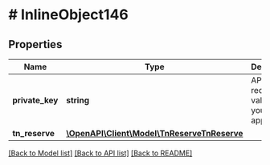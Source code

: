 # # InlineObject146

## Properties

Name | Type | Description | Notes
------------ | ------------- | ------------- | -------------
**private_key** | **string** | API key required to validate your application |
**tn_reserve** | [**\OpenAPI\Client\Model\TnReserveTnReserve**](TnReserveTnReserve.md) |  |

[[Back to Model list]](../../README.md#models) [[Back to API list]](../../README.md#endpoints) [[Back to README]](../../README.md)
